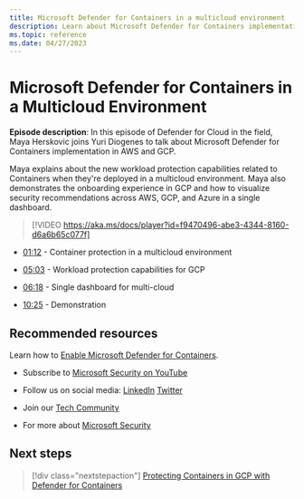 ```yaml
---
title: Microsoft Defender for Containers in a multicloud environment
description: Learn about Microsoft Defender for Containers implementation in AWS and GCP.
ms.topic: reference
ms.date: 04/27/2023
---
```


# Microsoft Defender for Containers in a Multicloud Environment

**Episode description**: In this episode of Defender for Cloud in the field, Maya Herskovic joins Yuri Diogenes to talk about Microsoft Defender for Containers implementation in AWS and GCP.

Maya explains about the new workload protection capabilities related to Containers when they're deployed in a multicloud environment. Maya also demonstrates the onboarding experience in GCP and how to visualize security recommendations across AWS, GCP, and Azure in a single dashboard.

> [!VIDEO https://aka.ms/docs/player?id=f9470496-abe3-4344-8160-d6a6b65c077f]

- [01:12](/shows/mdc-in-the-field/containers-multi-cloud#time=01m12s) - Container protection in a multicloud environment

- [05:03](/shows/mdc-in-the-field/containers-multi-cloud#time=05m03s) - Workload protection capabilities for GCP

- [06:18](/shows/mdc-in-the-field/containers-multi-cloud#time=06m18s) - Single dashboard for multi-cloud

- [10:25](/shows/mdc-in-the-field/containers-multi-cloud#time=10m25s) - Demonstration

## Recommended resources

Learn how to [Enable Microsoft Defender for Containers](defender-for-containers-enable.md).

- Subscribe to [Microsoft Security on YouTube](https://www.youtube.com/redirect?event=video_description&redir_token=QUFFLUhqa0ZoTml2Qm9kZ2pjRzNMUXFqVUwyNl80YVNtd3xBQ3Jtc0trVm9QM2Z0NlpOeC1KSUE2UEd1cVJ5aHQ0MTN6WjJEYmNlOG9rWC1KZ1ZqaTNmcHdOOHMtWXRLSGhUTVBhQlhhYzlUc2xmTHZtaUpkd1c4LUQzLWt1YmRTbkVQVE5EcTJIM0Foc042SGdQZU5acVRJbw&q=https%3A%2F%2Faka.ms%2FSubscribeMicrosoftSecurity)

- Follow us on social media:
  [LinkedIn](https://www.youtube.com/redirect?event=video_description&redir_token=QUFFLUhqbFk5TXZuQld2NlpBRV9BQlJqMktYSm95WWhCZ3xBQ3Jtc0tsQU13MkNPWGNFZzVuem5zc05wcnp0VGxybHprVTkwS2todWw0b0VCWUl4a2ZKYVktNGM1TVFHTXpmajVLcjRKX0cwVFNJaDlzTld4MnhyenBuUGRCVmdoYzRZTjFmYXRTVlhpZGc4MHhoa3N6ZDhFMA&q=https%3A%2F%2Fwww.linkedin.com%2Fshowcase%2Fmicrosoft-security%2F)
  [Twitter](https://twitter.com/msftsecurity)

- Join our [Tech Community](https://aka.ms/SecurityTechCommunity)

- For more about [Microsoft Security](https://msft.it/6002T9HQY)

## Next steps

> [!div class="nextstepaction"]
> [Protecting Containers in GCP with Defender for Containers](episode-ten.md)

